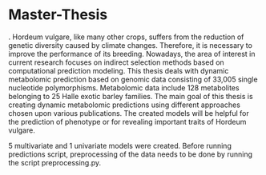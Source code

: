 # Master-Thesis
.
Hordeum vulgare, like many other crops, suffers from the reduction of genetic diversity
caused by climate changes. Therefore, it is necessary to improve the performance of its
breeding. Nowadays, the area of interest in current research focuses on indirect selection
methods based on computational prediction modeling. This thesis deals with dynamic
metabolomic prediction based on genomic data consisting of 33,005 single nucleotide
polymorphisms. Metabolomic data include 128 metabolites belonging to 25 Halle exotic
barley families. The main goal of this thesis is creating dynamic metabolomic predictions
using different approaches chosen upon various publications. The created models will
be helpful for the prediction of phenotype or for revealing important traits of Hordeum
vulgare.

5 multivariate and 1 univariate models were created. 
Before running predictions script, preprocessing of the data needs to be done by running the script preprocessing.py.
